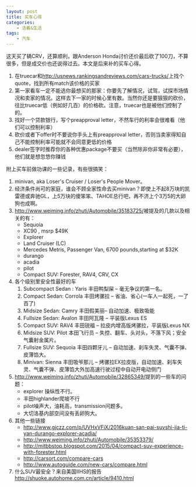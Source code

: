 ```yaml
---
layout: post
title: 买车心得
categories:
    - 活着&生活
tags:
    - 汽车
---
```


这天买了辆CRV，还算顺利，跟Anderson Honda讨价还价最后砍了100刀，不算很多，但是成交价也还说得过去。本文是后来补的买车心得。

1. 在truecar和<http://usnews.rankingsandreviews.com/cars-trucks/>上找个quote，找到所有match该价格的买家
1. 第一家看车一定不能选你最想买的那家：你要先了解情况，试驾，试探市场情况和卖家的情况。这样去下一家的时候心里有数。当然你还是要狠狠的砍价，往比truecar低（例如好几百）的价格砍。注意，truecar也是被他们控制了的。
1. 找好一个贷款银行，写个preapproval letter，不然车行的利率会很难看（他们可以控制利率）
1. 砍价或者下offer时不要说你手头上有preapproval
   letter，否则当卖家得知自己不能控制利率可能就不会同意更低的价格
1. dealer签字时推荐你的各种优惠package不要买（当然除非你非常有必要），他们就是想忽悠你赚钱

附上买车前做功课的一些记录，有些很搞笑：

1. minivan, aka Loser's Cruiser / Loser's People Mover。
1. 经济条件尚可的家庭，谁会不顾全家性命去买minivan？即使上不起8万块的凯雷德或奔驰GL，上5万块的傻笨笨、TAHOE总行吧，再不济上个3万5的大卵狗也成啊。
1. <http://www.weiming.info/zhuti/Automobile/35183725/>被提及的几款以及相关的有：
   - Sequoia
   - XC90 , msrp $49K
   - Explorer
   - Land Cruiser (LC)
   - Mercedes Metris, Passenger Van, 6700 pounds,starting at $32K
   - durango
   - acadia
   - pilot
   - Compact SUV: Forester, RAV4, CRV, CX
1. 各个级别里安全性最好的车
   1. Subcompact Sedan : Yaris 丰田鸭梨屎 – 毫无争议的第一名。
   2. Compact Sedan: Corrola 丰田烤骡拉 – 省油、省心(一车人一起死，一了百了)
   3. Midsize Sedan: Camry 丰田假美丽– 自动加速、极致吸能
   4. Fullsize Sedan: Avalon 丰田阿瓦隆 – 平装版Lexus ES
   5. Compact SUV: RAV4 丰田锐福 – 拉皮内增高版烤骡拉，平装版Lexus NX
   6. Midsize SUV: Pilot 本田飞行员 – 失控、翻车、头对头，不落下风；安全气囊射金属片。
   7. Fullsize SUV: Sequoia 丰田四颗牙儿 – 自动加速、刹车失灵、气囊不弹、皮薄馅大。
   8. Minivan: Sienna 丰田吸爷那儿 – 烤骡拉EX拉皮版，自动加速、刹车失灵、气囊不弹、皮薄馅大外加高速行驶过程中自动开电动侧门
1. <http://www.weiming.info/zhuti/Automobile/32865349/>提到的一些车的问题：
   - explorer 操纵性不行。
   - 丰田highlander爬坡不行
   - pilot噪声大，油耗高，transmission问题多。
   - 大切洛基内部空间没有丢卵狗大。
1. 其他一些链接
   - <http://www.gjczz.com/p/UVHxVFiX/2016kuan-san-pai-suvshi-jia-ti-yan-durango-explorer-acadia/>
   - <http://www.weiming.info/zhuti/Automobile/35353379/>
   - <http://mitbbstop.blogspot.com/2015/04/compact-suv-experience-with-forester.html>
   - <http://carsort.com/compare-cars>
   - <http://www.autoguide.com/new-cars/compare.html>
1. 什么SUV最安全？来自美国IIHS的报告<http://shuoke.autohome.com.cn/article/9410.html>


